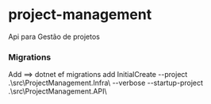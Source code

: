 # project-management
Api para Gestão de projetos




### Migrations 
Add ==> dotnet ef migrations add InitialCreate --project .\src\ProjectManagement.Infra\ --verbose --startup-project .\src\ProjectManagement.API\